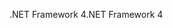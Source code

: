 <span data-ttu-id="ee028-101">.NET Framework 4</span><span class="sxs-lookup"><span data-stu-id="ee028-101">.NET Framework 4</span></span>